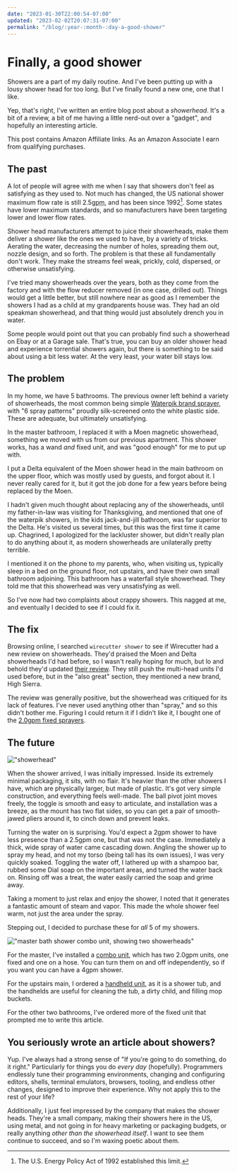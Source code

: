 ```yaml
---
date: "2023-01-30T22:00:54-07:00"
updated: "2023-02-02T20:07:31-07:00"
permalink: "/blog/:year-:month-:day-a-good-shower"
---
```


# Finally, a good shower

Showers are a part of my daily routine. And I've been putting up with a lousy shower head for too long. But I've finally found a new one, one that I like.

Yep, that's right, I've written an entire blog post about a _showerhead_. It's a bit of a review, a bit of me having a little nerd-out over a "gadget", and hopefully an interesting article.

<md-note icon='💸'>
This post contains Amazon Affiliate links. As an Amazon Associate I earn from qualifying purchases.
</md-note>

## The past

A lot of people will agree with me when I say that showers don't feel as satisfying as they used to. Not much has changed, the US national shower maximum flow rate is still 2.5<abbr title="Gallons per Minute">gpm</abbr>, and has been since 1992[^1]. Some states have lower maximum standards, and so manufacturers have been targeting lower and lower flow rates.

Shower head manufacturers attempt to juice their showerheads, make them deliver a shower like the ones we used to have, by a variety of tricks. Aerating the water, decreasing the number of holes, spreading them out, nozzle design, and so forth. The problem is that these all fundamentally don't work. They make the streams feel weak, prickly, cold, dispersed, or otherwise unsatisfying.

I've tried many showerheads over the years, both as they come from the factory and with the flow reducer removed (in one case, drilled out). Things would get a little better, but still nowhere near as good as I remember the showers I had as a child at my grandparents house was. They had an old speakman showerhead, and that thing would just absolutely drench you in water.

Some people would point out that you can probably find such a showerhead on Ebay or at a Garage sale. That's true, you can buy an older shower head and experience torrential showers again, but there is something to be said about using a bit less water. At the very least, your water bill stays low.

## The problem

In my home, we have 5 bathrooms. The previous owner left behind a variety of showerheads, the most common being simple [Waterpik brand sprayer](https://www.amazon.com/Waterpik-Original-Massage-Shower-Head/dp/B07WTJW5SB?crid=1NJF2IX716797&dib=eyJ2IjoiMSJ9.665L_HC72OA-U03rg2aR6Ly-QY4ObSf8M_Y7gIb3lqTShkkmIGKwoGYHvUdzYVwbdhz3tiQ-T1B7_YPsxb3zdr3hQrHfb_jxzZW--7Z9Nj_KKamDlQ4i_HKu4Zcy453utoIRqyi1XTizCe1zpxj45w.YX96V57mpjJznHF2-1xBMjoeu3OnNAuCfsy2HIgRqco&dib_tag=se&keywords=SM-621E&qid=1711128442&sprefix=sm-621e%2Caps%2C100&sr=8-1&linkCode=ll1&tag=pdx04-20&linkId=b713ce8db1b3acb3738734f377d269ed&language=en_US&ref_=as_li_ss_tl), with "6 spray patterns" proudly silk-screened onto the white plastic side. These are adequate, but ultimately unsatisfying.

In the master bathroom, I replaced it with a Moen magnetic showerhead, something we moved with us from our previous apartment. This shower works, has a wand _and_ fixed unit, and was "good enough" for me to put up with.

I put a Delta equivalent of the Moen shower head in the main bathroom on the upper floor, which was mostly used by guests, and forgot about it. I never really cared for it, but it got the job done for a few years before being replaced by the Moen.

I hadn't given much thought about replacing any of the showerheads, until my father-in-law was visiting for Thanksgiving, and mentioned that one of the waterpik showers, in the kids jack-and-jill bathroom, was far superior to the Delta. He's visited us several times, but this was the first time it came up. Chagrined, I apologized for the lackluster shower, but didn't really plan to do anything about it, as modern showerheads are unilaterally pretty terrible.

I mentioned it on the phone to my parents, who, when visiting us, typically sleep in a bed on the ground floor, not upstairs, and have their own small bathroom adjoining. This bathroom has a waterfall style showerhead. They told me that this showerhead was very unsatisfying as well.

So I've now had two complaints about crappy showers. This nagged at me, and eventually I decided to see if I could fix it.

## The fix

Browsing online, I searched `wirecutter shower` to see if Wirecutter had a new review on showerheads. They'd praised the Moen and Delta showerheads I'd had before, so I wasn't really hoping for much, but lo and behold they'd updated [their review](https://www.nytimes.com/wirecutter/reviews/the-best-shower-head/). They still push the multi-head units I'd used before, but in the "also great" section, they mentioned a new brand, High Sierra.

The review was generally positive, but the showerhead was critiqued for its lack of features. I've never used anything other than "spray," and so this didn't bother me. Figuring I could return it if I didn't like it, I bought one of the [2.0gpm fixed sprayers](https://www.amazon.com/High-Sierras-Efficiency-Showerhead-Available/dp/B07V5B2WQH?crid=7N3IFFCWB3FZ&dib=eyJ2IjoiMSJ9.Hz4AExRXiLN7h9oNVTPUktocFfUV1eG4_aLuE4cUBmNqba61dOaxj_1DvdCNS8_-9RnfWmwz_B8vds1hKrqFuCVoi8hLROfwTqSdZuweF_JZoQunYHY-UikRzAfjxaoWsiz7LetrhFXbdQUExurrCMSjeXwaoyBipbKDekyZ7gkZvKiqXYB-mZPmVAAna9dl4TWff6NEfBxe0CMsdn2vuzU6ihwK-VBpRTnGbTV0IQ7dzU7DjT8EKo50ggiIPG3ct1hATOelOwgdCQ6iknr5mlRrfJ0Pp8XdeuHz4fKKkus.cyQDcxcVIIymXK-fBpJcTnmKAUbtMsZ7VDYo7DBsZn0&dib_tag=se&keywords=high%2Bsierra%2B2.0%2Bgpm&qid=1711128480&sprefix=highsierra%2B2.0%2Bgpm%2Caps%2C128&sr=8-3&th=1&linkCode=ll1&tag=pdx04-20&linkId=9b8de13e30513a61d68c88c39c9e7dd9&language=en_US&ref_=as_li_ss_tl).

## The future

!["showerhead"](/postimages/shower.jpg)

When the shower arrived, I was initially impressed. Inside its extremely minimal packaging, it sits, with no flair. It's heavier than the other showers I have, which are physically larger, but made of plastic. It's got very simple construction, and everything feels well-made. The ball pivot joint moves freely, the toggle is smooth and easy to articulate, and installation was a breeze, as the mount has two flat sides, so you can get a pair of smooth-jawed pliers around it, to cinch down and prevent leaks.

Turning the water on is surprising. You'd expect a 2gpm shower to have less presence than a 2.5gpm one, but that was not the case. Immediately a thick, wide spray of water came cascading down. Angling the shower up to spray my head, and not my torso (being tall has its own issues), I was very quickly soaked. Toggling the water off, I lathered up with a shampoo bar, rubbed some Dial soap on the important areas, and turned the water back on. Rinsing off was a treat, the water easily carried the soap and grime away.

Taking a moment to just relax and enjoy the shower, I noted that it generates a fantastic amount of steam and vapor. This made the whole shower feel warm, not just the area under the spray.

Stepping out, I decided to purchase these for _all_ 5 of my showers.

!["master bath shower combo unit, showing two showerheads"](/postimages/shower2.jpg)

For the master, I've installed a [combo unit](https://amzn.to/3vnuNiY), which has two 2.0gpm units, one fixed and one on a hose. You can turn them on and off independently, so if you want you can have a 4gpm shower.

For the upstairs main, I ordered a [handheld unit](https://amzn.to/4aqBQq8), as it is a shower tub, and the handhelds are useful for cleaning the tub, a dirty child, and filling mop buckets.

For the other two bathrooms, I've ordered more of the fixed unit that prompted me to write this article.

## You seriously wrote an article about showers?

Yup. I've always had a strong sense of "If you're going to do something, do it right." Particularly for things you do _every day_ (hopefully). Programmers endlessly tune their programming environments, changing and configuring editors, shells, terminal emulators, browsers, tooling, and endless other changes, designed to improve their experience. Why not apply this to the rest of your life?

Additionally, I just feel impressed by the company that makes the shower heads. They're a small company, making their showers here in the US, using metal, and not going in for heavy marketing or packaging budgets, or really anything _other than the showerhead itself_. I want to see them continue to succeed, and so I'm waxing poetic about them.

[^1]: The U.S. Energy Policy Act of 1992 established this limit.
